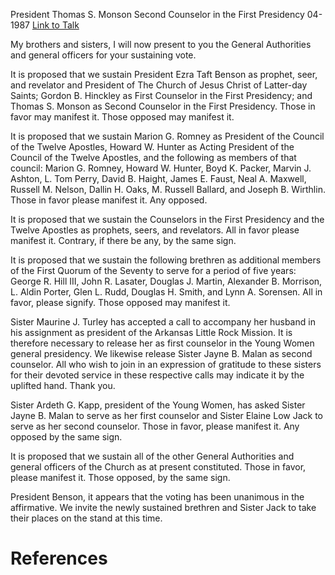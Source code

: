 President Thomas S. Monson
Second Counselor in the First Presidency
04-1987
[Link to Talk](https://www.churchofjesuschrist.org/study/general-conference/1987/04/the-sustaining-of-church-officers?lang=eng)

My brothers and sisters, I will now present to you the General Authorities and general officers for your sustaining vote.

It is proposed that we sustain President Ezra Taft Benson as prophet, seer, and revelator and President of The Church of Jesus Christ of Latter-day Saints; Gordon B. Hinckley as First Counselor in the First Presidency; and Thomas S. Monson as Second Counselor in the First Presidency. Those in favor may manifest it. Those opposed may manifest it.

It is proposed that we sustain Marion G. Romney as President of the Council of the Twelve Apostles, Howard W. Hunter as Acting President of the Council of the Twelve Apostles, and the following as members of that council: Marion G. Romney, Howard W. Hunter, Boyd K. Packer, Marvin J. Ashton, L. Tom Perry, David B. Haight, James E. Faust, Neal A. Maxwell, Russell M. Nelson, Dallin H. Oaks, M. Russell Ballard, and Joseph B. Wirthlin. Those in favor please manifest it. Any opposed.

It is proposed that we sustain the Counselors in the First Presidency and the Twelve Apostles as prophets, seers, and revelators. All in favor please manifest it. Contrary, if there be any, by the same sign.

It is proposed that we sustain the following brethren as additional members of the First Quorum of the Seventy to serve for a period of five years: George R. Hill III, John R. Lasater, Douglas J. Martin, Alexander B. Morrison, L. Aldin Porter, Glen L. Rudd, Douglas H. Smith, and Lynn A. Sorensen. All in favor, please signify. Those opposed may manifest it.

Sister Maurine J. Turley has accepted a call to accompany her husband in his assignment as president of the Arkansas Little Rock Mission. It is therefore necessary to release her as first counselor in the Young Women general presidency. We likewise release Sister Jayne B. Malan as second counselor. All who wish to join in an expression of gratitude to these sisters for their devoted service in these respective calls may indicate it by the uplifted hand. Thank you.

Sister Ardeth G. Kapp, president of the Young Women, has asked Sister Jayne B. Malan to serve as her first counselor and Sister Elaine Low Jack to serve as her second counselor. Those in favor, please manifest it. Any opposed by the same sign.

It is proposed that we sustain all of the other General Authorities and general officers of the Church as at present constituted. Those in favor, please manifest it. Those opposed, by the same sign.

President Benson, it appears that the voting has been unanimous in the affirmative. We invite the newly sustained brethren and Sister Jack to take their places on the stand at this time.

# References
